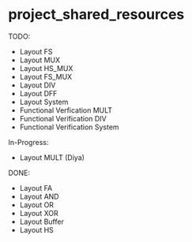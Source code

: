 # project_shared_resources

TODO:
- Layout FS
- Layout MUX
- Layout HS_MUX
- Layout FS_MUX
- Layout DIV
- Layout DFF
- Layout System
- Functional Verfication MULT
- Functional Verification DIV
- Functional Verification System

In-Progress:
- Layout MULT (Diya)

DONE:
- Layout FA
- Layout AND
- Layout OR
- Layout XOR
- Layout Buffer
- Layout HS
